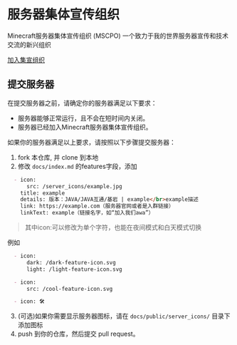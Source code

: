 # 服务器集体宣传组织

Minecraft服务器集体宣传组织 (MSCPO)
一个致力于我的世界服务器宣传和技术交流的新兴组织

[加入集宣组织](http://qm.qq.com/cgi-bin/qm/qr?_wv=1027&k=-ha-O_RHEHGVRN9NAZem0ERNmHe7T51C&authKey=1Xb0FkaaJ1VwawDAZQIDz4eGFi6I32VMj6zN5pMgusmRBq%2FDhipJirNgXqHgQ51W&noverify=0&group_code=715969715)

## 提交服务器

在提交服务器之前，请确定你的服务器满足以下要求：

- 服务器能够正常运行，且不会在短时间内关闭。
- 服务器已经加入Minecraft服务器集体宣传组织。

如果你的服务器满足以上要求，请按照以下步骤提交服务器：

1. fork 本仓库, 并 clone 到本地
2. 修改 `docs/index.md` 的features字段，添加

``` index.md
  - icon:
      src: /server_icons/example.jpg
    title: example
    details: 版本：JAVA/JAVA互通/基岩 | example</br>example描述
    link: https://example.com（服务器官网或者是入群链接）
    linkText: example（链接名字，如“加入我们awa”）
```

>其中icon:可以修改为单个字符，也能在夜间模式和白天模式切换

例如

``` index.md
  - icon:
      dark: /dark-feature-icon.svg
      light: /light-feature-icon.svg
```

``` index.md
  - icon:
      src: /cool-feature-icon.svg
```

``` index.md
  - icon: 🛠️
```

3. (可选)如果你需要显示服务器图标，请在 `docs/public/server_icons/` 目录下添加图标
4. push 到你的仓库，然后提交 pull request。
